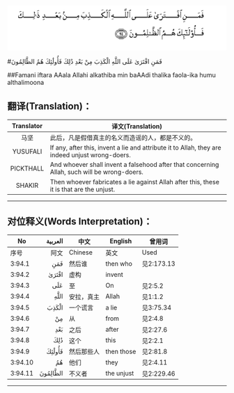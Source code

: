 ![003:094](images/003_094.gif)

#فَمَنِ افْتَرَىٰ عَلَى اللَّهِ الْكَذِبَ مِنْ بَعْدِ ذَٰلِكَ فَأُولَٰئِكَ هُمُ الظَّالِمُونَ 

##Famani iftara AAala Allahi alkathiba min baAAdi thalika faola-ika humu althalimoona 

## 翻译(Translation)：

| Translator | 译文(Translation)                                            |
| :--------: | ------------------------------------------------------------ |
|    马坚    | 此后，凡是假借真主的名义而造谣的人，都是不义的。             |
|  YUSUFALI  | If any, after this, invent a lie and attribute it to Allah, they are indeed unjust wrong-doers. |
| PICKTHALL  | And whoever shall invent a falsehood after that concerning Allah, such will be wrong-doers. |
|   SHAKIR   | Then whoever fabricates a lie against Allah after this, these it is that are the unjust. |

---

## 对位释义(Words Interpretation)：

| No   | العربية | 中文    | English | 曾用词 |
| ---- | ------: | ------- | ------- | ------ |
| 序号 |    阿文 | Chinese | 英文    | Used   |
| 3:94.1  | فَمَنِ      | 然后谁     | then who   | 见2:173.13 |
| 3:94.2  | افْتَرَىٰ    | 虚构       | invent     |            |
| 3:94.3  | عَلَى      | 至         | On         | 见2:5.2    |
| 3:94.4  | اللَّهِ     | 安拉，真主 | Allah      | 见1:1.2    |
| 3:94.5  | الْكَذِبَ    | 一个谎言   | a lie      | 见3:75.34  |
| 3:94.6  | مِنْ       | 从         | from       | 见2:4.8    |
| 3:94.7  | بَعْدِ      | 之后       | after      | 见2:27.6   |
| 3:94.8  | ذَٰلِكَ      | 这个       | this       | 见2:2.1    |
| 3:94.9  | فَأُولَٰئِكَ   | 然后那些人 | then those | 见2:81.8   |
| 3:94.10 | هُمُ       | 他们       | they       | 见2:4.11   |
| 3:94.11 | الظَّالِمُونَ | 不义者     | the unjust | 见2:229.46 |

---
